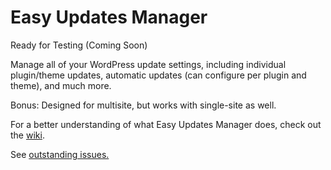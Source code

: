 # Easy Updates Manager
Ready for Testing (Coming Soon)

Manage all of your WordPress update settings, including individual plugin/theme updates, automatic updates (can configure per plugin and theme), and much more.

Bonus:  Designed for multisite, but works with single-site as well.

For a better understanding of what Easy Updates Manager does, check out the <a href="https://github.com/disableupdatespluginproject/Easy-Updates-Manager/wiki">wiki</a>.

See <a href="https://github.com/disableupdatespluginproject/Easy-Updates-Manager/issues">outstanding issues.</a>